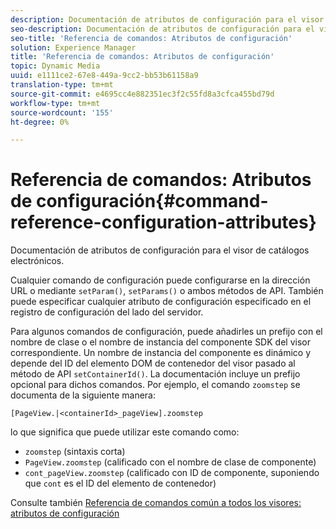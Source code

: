 ```yaml
---
description: Documentación de atributos de configuración para el visor de catálogos electrónicos.
seo-description: Documentación de atributos de configuración para el visor de catálogos electrónicos.
seo-title: 'Referencia de comandos: Atributos de configuración'
solution: Experience Manager
title: 'Referencia de comandos: Atributos de configuración'
topic: Dynamic Media
uuid: e1111ce2-67e8-449a-9cc2-bb53b61158a9
translation-type: tm+mt
source-git-commit: e4695cc4e882351ec3f2c55fd8a3cfca455bd79d
workflow-type: tm+mt
source-wordcount: '155'
ht-degree: 0%

---
```



# Referencia de comandos: Atributos de configuración{#command-reference-configuration-attributes}

Documentación de atributos de configuración para el visor de catálogos electrónicos.

Cualquier comando de configuración puede configurarse en la dirección URL o mediante `setParam()`, `setParams()` o ambos métodos de API. También puede especificar cualquier atributo de configuración especificado en el registro de configuración del lado del servidor.

Para algunos comandos de configuración, puede añadirles un prefijo con el nombre de clase o el nombre de instancia del componente SDK del visor correspondiente. Un nombre de instancia del componente es dinámico y depende del ID del elemento DOM de contenedor del visor pasado al método de API `setContainerId()`. La documentación incluye un prefijo opcional para dichos comandos. Por ejemplo, el comando `zoomstep` se documenta de la siguiente manera:

`[PageView.|<containerId>_pageView].zoomstep`

lo que significa que puede utilizar este comando como:

* `zoomstep` (sintaxis corta)
* `PageView.zoomstep` (calificado con el nombre de clase de componente)
* `cont_pageView.zoomstep` (calificado con ID de componente, suponiendo que  `cont` es el ID del elemento de contenedor)

Consulte también [Referencia de comandos común a todos los visores: atributos de configuración](../../../r-html5-viewer-20-cmdref-configattrib/r-html5-viewer-20-cmdref-configattrib.md#concept-850e0f2c49b949deb7cfbfd330d329bd)
